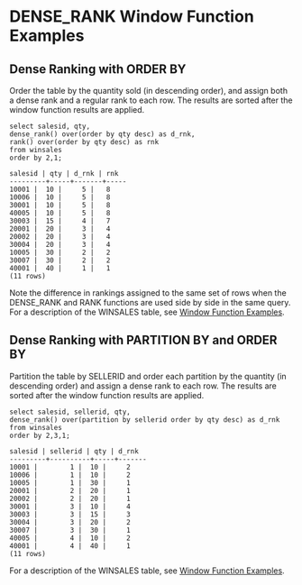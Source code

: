 # DENSE\_RANK Window Function Examples<a name="r_Examples_of_dense_rank_WF"></a>

## Dense Ranking with ORDER BY<a name="r_Examples_of_dense_rank_WF-dense-ranking-with-order-by-"></a>

Order the table by the quantity sold \(in descending order\), and assign both a dense rank and a regular rank to each row\. The results are sorted after the window function results are applied\. 

```
select salesid, qty,
dense_rank() over(order by qty desc) as d_rnk,
rank() over(order by qty desc) as rnk
from winsales
order by 2,1;

salesid | qty | d_rnk | rnk
---------+-----+-------+-----
10001 |  10 |     5 |   8
10006 |  10 |     5 |   8
30001 |  10 |     5 |   8
40005 |  10 |     5 |   8
30003 |  15 |     4 |   7
20001 |  20 |     3 |   4
20002 |  20 |     3 |   4
30004 |  20 |     3 |   4
10005 |  30 |     2 |   2
30007 |  30 |     2 |   2
40001 |  40 |     1 |   1
(11 rows)
```

Note the difference in rankings assigned to the same set of rows when the DENSE\_RANK and RANK functions are used side by side in the same query\. For a description of the WINSALES table, see [Window Function Examples](r_Window_function_examples.md)\.

## Dense Ranking with PARTITION BY and ORDER BY<a name="r_Examples_of_dense_rank_WF-dense-ranking-with-partition-by-and-order-by"></a>

Partition the table by SELLERID and order each partition by the quantity \(in descending order\) and assign a dense rank to each row\. The results are sorted after the window function results are applied\. 

```
select salesid, sellerid, qty,
dense_rank() over(partition by sellerid order by qty desc) as d_rnk
from winsales
order by 2,3,1;

salesid | sellerid | qty | d_rnk
---------+----------+-----+-------
10001 |        1 |  10 |     2
10006 |        1 |  10 |     2
10005 |        1 |  30 |     1
20001 |        2 |  20 |     1
20002 |        2 |  20 |     1
30001 |        3 |  10 |     4
30003 |        3 |  15 |     3
30004 |        3 |  20 |     2
30007 |        3 |  30 |     1
40005 |        4 |  10 |     2
40001 |        4 |  40 |     1
(11 rows)
```

 For a description of the WINSALES table, see [Window Function Examples](r_Window_function_examples.md)\.